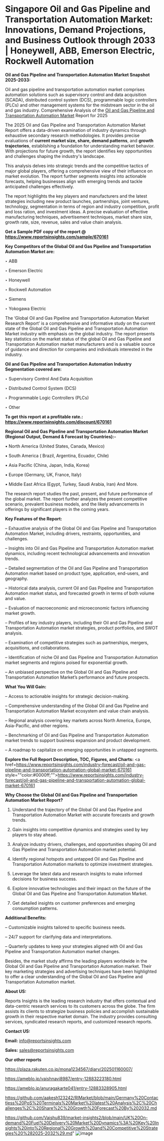 # Singapore Oil and Gas Pipeline and Transportation Automation Market: Innovations, Demand Projections, and Business Outlook through 2033 | Honeywell, ABB, Emerson Electric, Rockwell Automation

<strong>Oil and Gas Pipeline and Transportation Automation Market Snapshot 2025-2033:</strong>

Oil and gas pipeline and transportation automation market comprises automation solutions such as supervisory control and data acquisition (SCADA), distributed control system (DCS), programmable logic controllers (PLCs) and other management systems for the midstream sector in the oil and gas industry. Comprehensive Analysis of the <a href=https://www.reportsinsights.com/sample/670161>Oil and Gas Pipeline and Transportation Automation Market</a> Report for 2025

The 2025 Oil and Gas Pipeline and Transportation Automation Market Report offers a data-driven examination of industry dynamics through exhaustive secondary research methodologies. It provides precise evaluations of <strong>current market size, share, demand patterns</strong>, and <strong>growth trajectories</strong>, establishing a foundation for understanding market behavior. With projections for future growth, the report identifies key opportunities and challenges shaping the industry's landscape.

This analysis delves into strategic trends and the competitive tactics of major global players, offering a comprehensive view of their influence on market evolution. The report further segments insights into actionable forecasts, helping businesses align with emerging trends and tackle anticipated challenges effectively.

The report highlights the key players and manufacturers and the latest strategies including new product launches, partnerships, joint ventures, technology, segmentation in terms of region and industry competition, profit and loss ration, and investment ideas. A precise evaluation of effective manufacturing techniques, advertisement techniques, market share size, growth rate, size, revenue, sales and value chain analysis.

<strong>Get a Sample PDF copy of the report @ <a href=https://www.reportsinsights.com/sample/670161 style=color:#0000ff;>https://www.reportsinsights.com/sample/670161</a></strong>

<strong>Key Competitors of the Global Oil and Gas Pipeline and Transportation Automation Market are:</strong>

‣ ABB

‣ Emerson Electric

‣ Honeywell

‣ Rockwell Automation

‣ Siemens

‣ Yokogawa Electric

The ‘Global Oil and Gas Pipeline and Transportation Automation Market Research Report’ is a comprehensive and informative study on the current state of the Global Oil and Gas Pipeline and Transportation Automation Market industry with emphasis on the global industry. The report presents key statistics on the market status of the global Oil and Gas Pipeline and Transportation Automation market manufacturers and is a valuable source of guidance and direction for companies and individuals interested in the industry.

<strong>Oil and Gas Pipeline and Transportation Automation Industry Segmentation covered are:</strong>

‣ Supervisory Control And Data Acquisition

‣ Distributed Control System (DCS)

‣ Programmable Logic Controllers (PLCs)

‣ Other

<strong>To get this report at a profitable rate.: <a href=https://www.reportsinsights.com/discount/670161 style=color:#0000ff;>https://www.reportsinsights.com/discount/670161</a></strong>

<strong>Regional Oil and Gas Pipeline and Transportation Automation Market (Regional Output, Demand &amp; Forecast by Countries):-</strong>

• North America (United States, Canada, Mexico)

• South America ( Brazil, Argentina, Ecuador, Chile)

• Asia Pacific (China, Japan, India, Korea)

• Europe (Germany, UK, France, Italy)

• Middle East Africa (Egypt, Turkey, Saudi Arabia, Iran) And More.

The research report studies the past, present, and future performance of the global market. The report further analyzes the present competitive scenario, prevalent business models, and the likely advancements in offerings by significant players in the coming years.

<strong>Key Features of the Report:</strong>

– Exhaustive analysis of the Global Oil and Gas Pipeline and Transportation Automation Market, including drivers, restraints, opportunities, and challenges.

– Insights into Oil and Gas Pipeline and Transportation Automation market dynamics, including recent technological advancements and innovation trends.

– Detailed segmentation of the Oil and Gas Pipeline and Transportation Automation market based on product type, application, end-users, and geography.

– Historical data analysis, current Oil and Gas Pipeline and Transportation Automation market status, and forecasted growth in terms of both volume and value.

– Evaluation of macroeconomic and microeconomic factors influencing market growth.

– Profiles of key industry players, including their Oil and Gas Pipeline and Transportation Automation market strategies, product portfolios, and SWOT analysis.

– Examination of competitive strategies such as partnerships, mergers, acquisitions, and collaborations.

– Identification of niche Oil and Gas Pipeline and Transportation Automation market segments and regions poised for exponential growth.

– An unbiased perspective on the Global Oil and Gas Pipeline and Transportation Automation Market’s performance and future prospects.

<strong>What You Will Gain:</strong>

– Access to actionable insights for strategic decision-making.

– Comprehensive understanding of the Global Oil and Gas Pipeline and Transportation Automation Market ecosystem and value chain analysis.

– Regional analysis covering key markets across North America, Europe, Asia-Pacific, and other regions.

– Benchmarking of Oil and Gas Pipeline and Transportation Automation market trends to support business expansion and product development.

– A roadmap to capitalize on emerging opportunities in untapped segments.

<strong>Explore the Full Report Description, TOC, Figures, and Charts:</strong>
<a href=https://www.reportsinsights.com/industry-forecast/oil-and-gas-pipeline-and-transportation-automation-global-market-670161 style=""color:#0000ff;"">https://www.reportsinsights.com/industry-forecast/oil-and-gas-pipeline-and-transportation-automation-global-market-670161</a>

<strong>Why Choose the Global Oil and Gas Pipeline and Transportation Automation Market Report?</strong>

1. Understand the trajectory of the Global Oil and Gas Pipeline and Transportation Automation Market with accurate forecasts and growth trends.

2. Gain insights into competitive dynamics and strategies used by key players to stay ahead.

3. Analyze industry drivers, challenges, and opportunities shaping Oil and Gas Pipeline and Transportation Automation market potential.

4. Identify regional hotspots and untapped Oil and Gas Pipeline and Transportation Automation markets to optimize investment strategies.

5. Leverage the latest data and research insights to make informed decisions for business success.

6. Explore innovative technologies and their impact on the future of the Global Oil and Gas Pipeline and Transportation Automation Market.

7. Get detailed insights on customer preferences and emerging consumption patterns.

<strong>Additional Benefits:</strong>

– Customizable insights tailored to specific business needs.

– 24/7 support for clarifying data and interpretations.

– Quarterly updates to keep your strategies aligned with Oil and Gas Pipeline and Transportation Automation market changes.

Besides, the market study affirms the leading players worldwide in the Global Oil and Gas Pipeline and Transportation Automation market. Their key marketing strategies and advertising techniques have been highlighted to offer a clear understanding of the Global Oil and Gas Pipeline and Transportation Automation market.

<strong><strong>About US</strong>:</strong>

Reports Insights is the leading research industry that offers contextual and data-centric research services to its customers across the globe. The firm assists its clients to strategize business policies and accomplish sustainable growth in their respective market domain. The industry provides consulting services, syndicated research reports, and customized research reports.

<strong>Contact US:</strong>

<p class=><b>Email:</b> <a href=mailto:info@reportsinsights.com>info@reportsinsights.com</a></p>
<p class=><b>Sales:</b> <a href=mailto:sales@reportsinsights.com>sales@reportsinsights.com</a></p>

<strong>Our other reports</strong>

<a href=https://plaza.rakuten.co.jp/mona1234567/diary/202501160007/>https://plaza.rakuten.co.jp/mona1234567/diary/202501160007/</a>

<a href=https://ameblo.jp/vaishnavi8987/entry-12883223180.html>https://ameblo.jp/vaishnavi8987/entry-12883223180.html</a>

<a href=https://ameblo.jp/anuragakarte041/entry-12883328905.html>https://ameblo.jp/anuragakarte041/entry-12883328905.html</a>

<a href=https://github.com/aakesh123242/RIMarket/blob/main/Germany%20Contactless%20PoS%20Terminals%20Market%20latest%20Analysis%2C%20Challenges%2C%20Share%2C%20Growth%20Forecast%20By%202032.md>https://github.com/aakesh123242/RIMarket/blob/main/Germany%20Contactless%20PoS%20Terminals%20Market%20latest%20Analysis%2C%20Challenges%2C%20Share%2C%20Growth%20Forecast%20By%202032.md</a>

<a href=https://github.com/Vaishu839/market-insights2/blob/main/UK%20On-demand%20Fuel%20Delivery%20Market%20Dynamics%3A%20Key%20Insights%20into%20Regional%20Growth%20and%20Competitive%20Strategies%20%282025-2032%29.md>https://github.com/Vaishu839/market-insights2/blob/main/UK%20On-demand%20Fuel%20Delivery%20Market%20Dynamics%3A%20Key%20Insights%20into%20Regional%20Growth%20and%20Competitive%20Strategies%20%282025-2032%29.md</a>"
![image](https://github.com/user-attachments/assets/b6c0246f-c783-414f-be7c-218971bd4e84)
